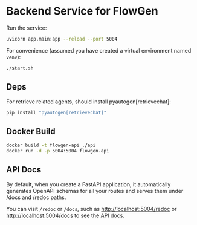 # Backend Service for FlowGen

Run the service:

```bash
uvicorn app.main:app --reload --port 5004
```

For convenience (assumed you have created a virtual environment named `venv`):

```bash
./start.sh
```

## Deps

For retrieve related agents, should install pyautogen[retrievechat]:

```bash
pip install "pyautogen[retrievechat]"
```

## Docker Build

```bash
docker build -t flowgen-api ./api
docker run -d -p 5004:5004 flowgen-api
```

## API Docs

By default, when you create a FastAPI application, it automatically generates OpenAPI schemas for all your routes and serves them under /docs and /redoc paths.

You can visit `/redoc` or `/docs`, such as [http://localhost:5004/redoc](http://localhost:5004/redoc) or [http://localhost:5004/docs](http://localhost:5004/docs) to see the API docs.

